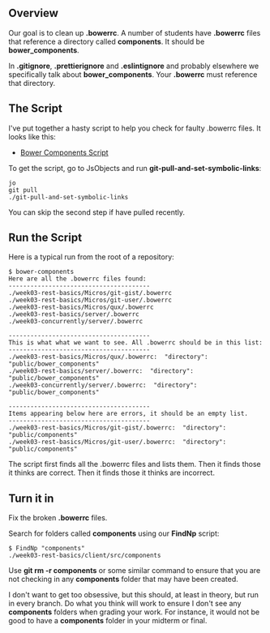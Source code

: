 ## Overview

Our goal is to clean up **.bowerrc**. A number of students have **.bowerrc** files that reference a directory called **components**. It should be **bower_components**.

In **.gitignore**, **.prettierignore** and **.eslintignore** and probably elsewhere we specifically talk about **bower_components**. Your **.bowerrc** must reference that directory.

## The Script

I've put together a hasty script to help you check for faulty .bowerrc files. It looks like this:

- [Bower Components Script](https://github.com/charliecalvert/JsObjects/blob/master/Utilities/Templates/Scripts/bower-components)

To get the script, go to JsObjects and run **git-pull-and-set-symbolic-links**:

    jo
    git pull
    ./git-pull-and-set-symbolic-links

You can skip the second step if have pulled recently.

## Run the Script

Here is a typical run from the root of a repository:

```nohighlighting
$ bower-components
Here are all the .bowerrc files found:
---------------------------------------
./week03-rest-basics/Micros/git-gist/.bowerrc
./week03-rest-basics/Micros/git-user/.bowerrc
./week03-rest-basics/Micros/qux/.bowerrc
./week03-rest-basics/server/.bowerrc
./week03-concurrently/server/.bowerrc

---------------------------------------
This is what what we want to see. All .bowerrc should be in this list:
---------------------------------------
./week03-rest-basics/Micros/qux/.bowerrc:  "directory": "public/bower_components"
./week03-rest-basics/server/.bowerrc:  "directory": "public/bower_components"
./week03-concurrently/server/.bowerrc:  "directory": "public/bower_components"

---------------------------------------
Items appearing below here are errors, it should be an empty list.
---------------------------------------
./week03-rest-basics/Micros/git-gist/.bowerrc:  "directory": "public/components"
./week03-rest-basics/Micros/git-user/.bowerrc:  "directory": "public/components"
```

The script first finds all the .bowerrc files and lists them. Then it finds those it thinks are correct. Then it finds those it thinks are incorrect.

## Turn it in

Fix the broken **.bowerrc** files.

Search for folders called **components** using our **FindNp** script:

```nohighlighting
$ FindNp "components"
./week03-rest-basics/client/src/components
```

Use **git rm -r components** or some similar command to ensure that you are not checking in any **components** folder that may have been created.    

I don't want to get too obsessive, but this should, at least in theory, but run in every branch. Do what you think will work to ensure I don't see any **components** folders when grading your work. For instance, it would not be good to have a **components** folder in your midterm or final.
